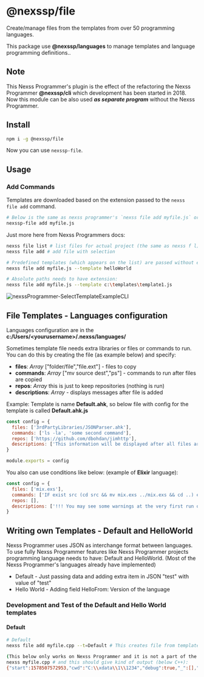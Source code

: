# @nexssp/file

Create/manage files from the templates from over 50 programming languages.

This package use **@nexssp/languages** to manage templates and language programming definitions..

## Note

This Nexss Programmer's plugin is the effect of the refactoring the Nexss Programmer **@nexssp/cli** which development has been started in 2018. Now this module can be also used **_as separate program_** without the Nexss Programmer.

## Install

```sh
npm i -g @nexssp/file
```

Now you can use `nexssp-file`.

## Usage

### Add Commands

Templates are downloaded based on the extension passed to the `nexss file add` command.

```sh
# Below is the same as nexss programmer's `nexss file add myfile.js` or just `nexss f a myfile.js`
nexssp-file add myfile.js

```

Just more here from Nexss Programmers docs:

```sh
nexss file list # list files for actual project (the same as nexss f l)
nexss file add # add file with selection

# Predefined templates (which appears on the list) are passed without extension:
nexss file add myfile.js --template helloWorld

# Absolute paths needs to have extension:
nexss file add myfile.js --template c:\templates\template1.js
```

![nexssProgrammer-SelectTemplateExampleCLI](https://user-images.githubusercontent.com/53263666/72731382-ebc4dc80-3b93-11ea-9d84-5ee136ab2e33.png)

## File Templates - Languages configuration

Languages configuration are in the **c:/Users/\<yourusername\>/.nexss/languages/**

Sometimes template file needs extra libraries or files or commands to run. You can do this by creating the file (as example below) and specify:

- **files**: _Array_ ["folder/file","file.ext"] - files to copy
- **commands**: _Array_ ["mv source dest","ps"] - commands to run after files are copied
- **repos**: _Array_ this is just to keep repositories (nothing is run)
- **descriptions**: _Array_ - displays messages after file is added

Example: Template is name **Default.ahk**, so below file with config for the template is called **Default.ahk.js**

```js
const config = {
  files: ['3rdPartyLibraries/JSONParser.ahk'],
  commands: ['ls -la', 'some second command'],
  repos: ['https://github.com/dbohdan/jimhttp'],
  descriptions: ['This information will be displayed after all files are copied and commands run.'],
}

module.exports = config
```

You also can use conditions like below: (example of **Elixir** language):

```js
const config = {
  files: ['mix.exs'],
  commands: ['IF exist src (cd src && mv mix.exs ../mix.exs && cd ..) else ( mix deps.get)'],
  repos: [],
  descriptions: ['!!! You may see some warnings at the very first run of your Elixir program.'],
}
```

## Writing own Templates - Default and HelloWorld

Nexss Programmer uses JSON as interchange format between languages. To use fully Nexss Programmer features like Nexss Programmer projects programming language needs to have: Default and HelloWorld. (Most of the Nexss Programmer's languages already have implemented)

- Default - Just passing data and adding extra item in JSON "test" with value of "test"
- Hello World - Adding field HelloFrom<Language here>: Version of the language

### Development and Test of the Default and Hello World templates

#### Default

```sh
# Default
nexss file add myfile.cpp --t=Default # This creates file from template Default

(This below only works on Nexss Programmer and it is not a part of the @nexssp/languages)
nexss myfile.cpp # and this should give kind of output (below C++):
{"start":1578507572953,"cwd":"C:\\xdata\\1\\1234","debug":true,"_":[],"outputCPP":"Hello from C++ 17!"}
```
